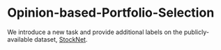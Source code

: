 # Opinion-based-Portfolio-Selection

We introduce a new task and provide additional labels on the publicly-available dataset, [StockNet](https://github.com/yumoxu/stocknet-dataset).

